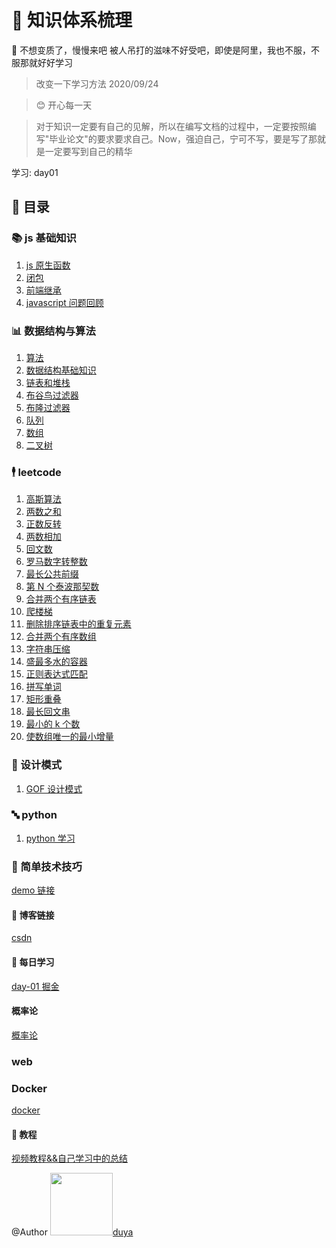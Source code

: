 <!--
 * @Author: DuYa
 * @LastEditors: DuYa
 -->

# 🍅 知识体系梳理

🍅 不想变质了，慢慢来吧 被人吊打的滋味不好受吧，即使是阿里，我也不服，不服那就好好学习  

> 改变一下学习方法  2020/09/24

> 😊 开心每一天

> 对于知识一定要有自己的见解，所以在编写文档的过程中，一定要按照编写"毕业论文"的要求要求自己。Now，强迫自己，宁可不写，要是写了那就是一定要写到自己的精华

学习: day01

## 📃 目录

### 📚 js 基础知识

1.  [js 原生函数](./前端/js原生函数.md)
2.  [闭包](./前端/closure.md)
3.  [前端继承](./前端/前端继承.md)
4.  [javascript 问题回顾](./javascript学习/基础知识/README.md)

### 📊 数据结构与算法

1. [算法](./数据结构/算法.md)
2. [数据结构基础知识](./数据结构/数据结构概念.md)
3. [链表和堆栈](./数据结构/链表和堆栈.md)
4. [布谷鸟过滤器](./数据结构/布谷鸟过滤器.md)
5. [布隆过滤器](./数据结构/布隆过滤器.md)
6. [队列](./数据结构/队列.md)
7. [数组](./数据结构/数组.md)
8. [二叉树](./数据结构/二叉树.md)

### 🕴 leetcode

1.  [高斯算法](./Leetcode/高斯算法.md)
2.  [两数之和](./Leetcode/两数之和.md)
3.  [正数反转](./Leetcode/整数反转.md)
4.  [两数相加](./Leetcode/两数相加.md)
5.  [回文数](./Leetcode/回文数.md)
6.  [罗马数字转整数](./Leetcode/罗马数字转整数.md)
7.  [最长公共前缀](./Leetcode/最长公共前缀.md)
8.  [第 N 个泰波那契数](./Leetcode/第N个泰波那契数.md)
9.  [合并两个有序链表](./Leetcode/合并两个有序链表.md)
10. [爬楼梯](./Leetcode/爬楼梯.md)
11. [删除排序链表中的重复元素](./Leetcode/删除排序链表中的重复元素.md)
12. [合并两个有序数组](./Leetcode/合并两个有序数组.md)
13. [字符串压缩](./Leetcode/字符串压缩.md)
14. [盛最多水的容器](./Leetcode/盛最多水的容器.md)
15. [正则表达式匹配](./Leetcode/正则表达式匹配.md)
16. [拼写单词](./Leetcode/拼写单词.md)
17. [矩形重叠](./Leetcode/矩形重叠.md)
18. [最长回文串](./Leetcode/最长回文串.md)
19. [最小的 k 个数](./Leetcode/最小的k个数.md)
20. [使数组唯一的最小增量](./Leetcode/使数组唯一的最小增量.md)

### 🎨 设计模式

1.  [GOF 设计模式](./设计模式/GOF设计模式.md)

### 🔤 python

1. [python 学习](./python/README.md)

### 🍳 简单技术技巧

[demo 链接](./javascript学习/小技巧/README.md)

#### 🔗 博客链接

[csdn](https://blog.csdn.net/qq_35023116)

#### 🙈 每日学习

[day-01 掘金](./每日学习技术/day-01.md)

#### 概率论
[概率论](./概率论/正态分布.md)

### web

### Docker
[docker](./docker.md)

#### 💽 教程

[视频教程&&自己学习中的总结](./教程/README.md)

@Author <img src="https://avatars0.githubusercontent.com/u/34503154?s=460&v=4" width="100" height="100"/>[duya](https://github.com/J-DuYa)
